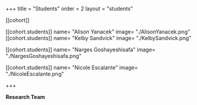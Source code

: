 +++
title = "Students"
order = 2
layout = "students"

[[cohort]]

[[cohort.students]]
name= "Alison Yanacek"
image= "./AlisonYanacek.png"
[[cohort.students]]
name= "Kelby Sandvick"
image= "./KelbySandvick.png"

[[cohort.students]]
name= "Narges Goshayeshisafa"
image= "./NargesGoshayeshisafa.png"

[[cohort.students]]
name= "Nicole Escalante"
image= "./NicoleEscalante.png"




+++


**Research Team**



